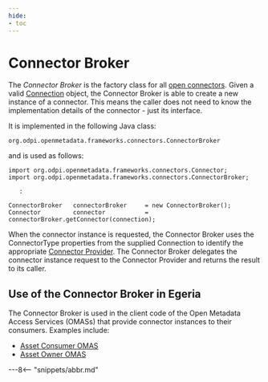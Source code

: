 ```yaml
---
hide:
- toc
---
```


<!-- SPDX-License-Identifier: CC-BY-4.0 -->
<!-- Copyright Contributors to the ODPi Egeria project. -->

# Connector Broker

The *Connector Broker* is the factory class for all [open connectors](/egeria-docs/concepts/connector).  Given a valid [Connection](/egeria-docs/concepts/connection) object, the Connector Broker is able to create a new instance of a connector.  This means the caller does not need to know the implementation details of the connector - just its interface.

It is implemented in the following Java class:

```
org.odpi.openmetadata.frameworks.connectors.ConnectorBroker
```

and is used as follows:

```
import org.odpi.openmetadata.frameworks.connectors.Connector;
import org.odpi.openmetadata.frameworks.connectors.ConnectorBroker;

   :
   
ConnectorBroker   connectorBroker     = new ConnectorBroker();
Connector         connector           = connectorBroker.getConnector(connection);
```

When the connector instance is requested, the Connector Broker uses the ConnectorType properties from the supplied Connection to identify the appropriate [Connector Provider](connector-provider.md).  The Connector Broker delegates the connector instance request to the Connector Provider and returns the result to its caller.

## Use of the Connector Broker in Egeria

The Connector Broker is used in the client code of the Open Metadata Access Services (OMASs) that provide connector instances to their consumers.  Examples include:

* [Asset Consumer OMAS](/egeria-docs/services/omas/asset-consumer/overview)
* [Asset Owner OMAS](./egeria-docs/services/omas/asset-owner/overview)


---8<-- "snippets/abbr.md"